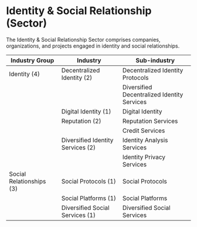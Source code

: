 # Identity & Social Relationship (Sector)

The Identity & Social Relationship Sector comprises companies, organizations, and projects engaged in identity and social relationships.

| Industry Group           | Industry                          | Sub-industry                                |
| ------------------------ | --------------------------------- | ------------------------------------------- |
| Identity (4)             | Decentralized Identity (2)        | Decentralized Identity Protocols            |
|                          |                                   | Diversified Decentralized Identity Services |
|                          | Digital Identity (1)              | Digital Identity                            |
|                          | Reputation (2)                    | Reputation Services                         |
|                          |                                   | Credit Services                             |
|                          | Diversified Identity Services (2) | Identity Analysis Services                  |
|                          |                                   | Identity Privacy Services                   |
| Social Relationships (3) | Social Protocols (1)              | Social Protocols                            |
|                          | Social Platforms (1)              | Social Platforms                            |
|                          | Diversified Social Services (1)   | Diversified Social Services                 |
